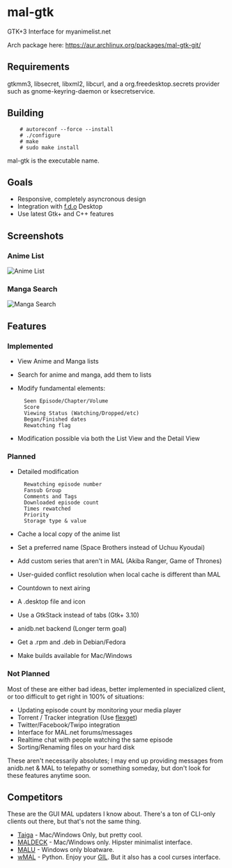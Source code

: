 mal-gtk
=======
GTK+3 Interface for myanimelist.net

Arch package here: https://aur.archlinux.org/packages/mal-gtk-git/

Requirements
------------
gtkmm3, libsecret, libxml2, libcurl, and a org.freedesktop.secrets
provider such as gnome-keyring-daemon or ksecretservice.

Building
--------
        # autoreconf --force --install
        # ./configure
        # make
        # sudo make install

mal-gtk is the executable name.

Goals
-----
- Responsive, completely asyncronous design
- Integration with [f.d.o](http://freedesktop.org) Desktop
- Use latest Gtk+ and C++ features

Screenshots
-----------
### Anime List

![Anime List](http://github.com/talisein/mal-gtk/blob/master/images/animelist.jpg?raw=true)

### Manga Search
![Manga Search](http://github.com/talisein/mal-gtk/blob/master/images/mangasearch.jpg?raw=true)

Features
--------
### Implemented
- View Anime and Manga lists
- Search for anime and manga, add them to lists
- Modify fundamental elements:

        Seen Episode/Chapter/Volume
        Score
        Viewing Status (Watching/Dropped/etc)
        Began/Finished dates
        Rewatching flag
- Modification possible via both the List View and the Detail View

### Planned
- Detailed modification

        Rewatching episode number
        Fansub Group
        Comments and Tags
        Downloaded episode count
        Times rewatched
        Priority
        Storage type & value
- Cache a local copy of the anime list
- Set a preferred name (Space Brothers instead of Uchuu Kyoudai)
- Add custom series that aren't in MAL (Akiba Ranger, Game of Thrones)
- User-guided conflict resolution when local cache is different than MAL
- Countdown to next airing
- A .desktop file and icon
- Use a GtkStack instead of tabs (Gtk+ 3.10)
- anidb.net backend (Longer term goal)
- Get a .rpm and .deb in Debian/Fedora
- Make builds available for Mac/Windows

### Not Planned 
Most of these are either bad ideas, better implemented in specialized
client, or too difficult to get right in 100% of situations:

- Updating episode count by monitoring your media player
- Torrent / Tracker integration (Use [flexget](http://www.flexget.com))
- Twitter/Facebook/Twipo integration
- Interface for MAL.net forums/messages
- Realtime chat with people watching the same episode
- Sorting/Renaming files on your hard disk

These aren't necessarily absolutes; I may end up providing messages
from anidb.net & MAL to telepathy or something someday, but don't look
for these features anytime soon.

Competitors
-----------
These are the GUI MAL updaters I know about. There's a ton of CLI-only
clients out there, but that's not the same thing.

- [Taiga](https://code.google.com/p/taiga/) - Mac/Windows Only, but
  pretty cool.
- [MALDECK](http://myanimelist.net/clubs.php?cid=33305) - Mac/Windows
  only. Hipster minimalist interface.
- [MALU](http://www.malupdater.com/) - Windows only bloatware.
- [wMAL](https://github.com/z411/wmal-python) - Python. Enjoy your
  [GIL](https://en.wikipedia.org/wiki/Global_Interpreter_Lock). But it
  also has a cool curses interface.